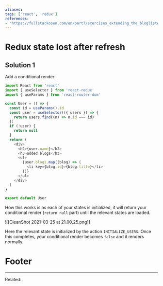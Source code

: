 ```yaml
---
aliases:
tags: ['react', 'redux']
references:
- 'https://fullstackopen.com/en/part7/exercises_extending_the_bloglist#exercises-7-9-7-21'
---
```


# Redux state lost after refresh

## Solution 1
Add a conditional render:
```js
import React from 'react'
import { useSelector } from 'react-redux'
import { useParams } from 'react-router-dom'

const User = () => {
  const id = useParams().id
  const user = useSelector(({ users }) => {
    return users.find((n) => n.id === id)
  })
  if (!user) {
    return null
  }
  return (
    <div>
      <h2>{user.name}</h2>
      <h3>added blogs</h3>
      <ul>
        {user.blogs.map((blog) => (
          <li key={blog.id}>{blog.title}</li>
        ))}
      </ul>
    </div>
  )
}

export default User
```

How this works is as each of your states is initialized, it will return your conditional render (`return null` part) until the relevant states are loaded.

![[CleanShot 2021-03-25 at 21.00.25.png]]

Here the relevant state is initialized by the action `INITIALIZE_USERS`. Once this completes, your conditional render becomes `false` and it renders normally.

# Footer
---
Related: 
